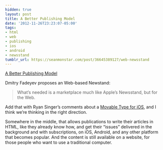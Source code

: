 ```yaml
---
hidden: true
layout: post
title: A Better Publishing Model
date: '2012-11-26T23:23:07-05:00'
tags:
- html
- web
- publishing
- ios
- android
- newsstand
tumblr_url: https://seanmonstar.com/post/36645389127/web-newsstand
---
```

[A Better Publishing Model](http://www.usabilitypost.com/2012/11/26/the-gleam-of-a-better-publishing-model/)  

Dmitry Fadeyev proposes an Web-based Newstand:

> What’s needed is a marketplace much like Apple’s Newsstand, but for the Web.

Add that with Ryan Singer’s comments about a [Movable Type for iOS](http://37signals.com/svn/posts/3334-tablets-are-waiting-for-their-movable-type), and I think we’re thinking in the right direction.

Somewhere in the middle, that allows publications to write their articles in HTML, like they already know how, and get their “issues” delivered in the background and with subscriptions, on iOS, Android, and any other platform that becomes popular. And the content is still available on a website, for those people who want to use a traditional computer.

